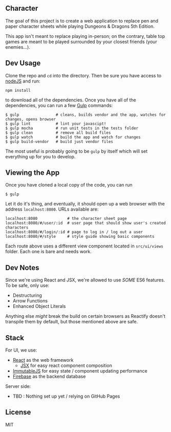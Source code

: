 Character
---------

The goal of this project is to create a web application to replace pen and paper character sheets while playing Dungeons & Dragons 5th Edition.

This app isn't meant to replace playing in-person; on the contrary, table top games are meant to be played surrounded by your closest friends (your enemies...).

Dev Usage
---------

Clone the repo and `cd` into the directory. Then be sure you have access to [nodeJS](https://nodejs.org/) and run: 

```
npm install
```

to download all of the dependencies. Once you have all of the dependencies, you can run a few [Gulp](http://gulpjs.com/) commands:

```
$ gulp                # cleans, builds vendor and the app, watches for changes, opens browser
$ gulp lint           # lint your javascipt!
$ gulp mocha          # run unit tests in the tests folder
$ gulp clean          # remove all build files
$ gulp watch          # build the app and watch for changes
$ gulp build-vendor   # build just vendor files
```

The most useful is probably going to be `gulp` by itself which will set everything up for you to develop.

Viewing the App
---------------

Once you have cloned a local copy of the code, you can run

```
$ gulp
```

Let it do it's thing, and eventually, it should open up a web browser with the address `localhost:8080`. URLs available are:

```
localhost:8080             # the character sheet page
localhost:8080/#/user/:id  # user page that should show user's created characters
localhost:8080/#/login/:id # page to log in / log out a user
localhost:8080/#/style     # style guide showing basic components
```

Each route above uses a different view component located in `src/ui/views` folder. Each one is bare and needs work.

Dev Notes
---------

Since we're using React and JSX, we're allowed to use _SOME_ ES6 features. To be safe, only use:

- Destructuring
- Arrow Functions
- Enhanced Object Literals

Anything else _might_ break the build on certain browsers as Reactify doesn't transpile them by default, but those mentioned above are safe.

Stack
-----

For UI, we use:

- [React](https://facebook.github.io/react/docs/getting-started.html) as the web framework
  - [JSX](https://facebook.github.io/react/docs/jsx-in-depth.html) for easy react component composition
- [ImmutableJS](http://facebook.github.io/immutable-js/docs/#/) for easy state / component updating performance
- [Firebase](https://www.firebase.com/docs/web/guide/) as the backend database

Server side:

- TBD : Nothing set up yet / relying on GitHub Pages

License
--------

MIT
